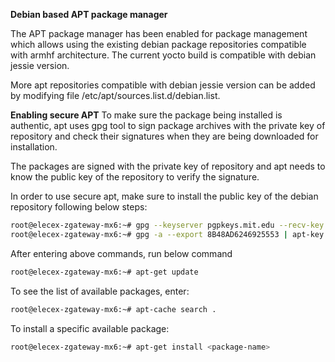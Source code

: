 **Debian based APT package manager**

The APT package manager has been enabled for package management which allows
using the existing debian package repositories compatible with armhf
architecture. The current yocto build is compatible with debian jessie version.

More apt repositories compatible with debian jessie version can be added by
modifying file /etc/apt/sources.list.d/debian.list.

**Enabling secure APT**
To make sure the package being installed is authentic, apt uses gpg tool to
sign package archives with the private key of repository and check their
signatures when they are being downloaded for installation.

The packages are signed with the private key of repository and apt needs
to know the public key of the repository to verify the signature.

In order to use secure apt, make sure to install the public key of the
debian repository following below steps:

```bash
root@elecex-zgateway-mx6:~# gpg --keyserver pgpkeys.mit.edu --recv-key  8B48AD6246925553
root@elecex-zgateway-mx6:~# gpg -a --export 8B48AD6246925553 | apt-key add -
```
After entering above commands, run below command
```bash
root@elecex-zgateway-mx6:~# apt-get update
```
To see the list of available packages, enter:
```bash
root@elecex-zgateway-mx6:~# apt-cache search .
```
To install a specific available package:
```bash
root@elecex-zgateway-mx6:~# apt-get install <package-name>
```
